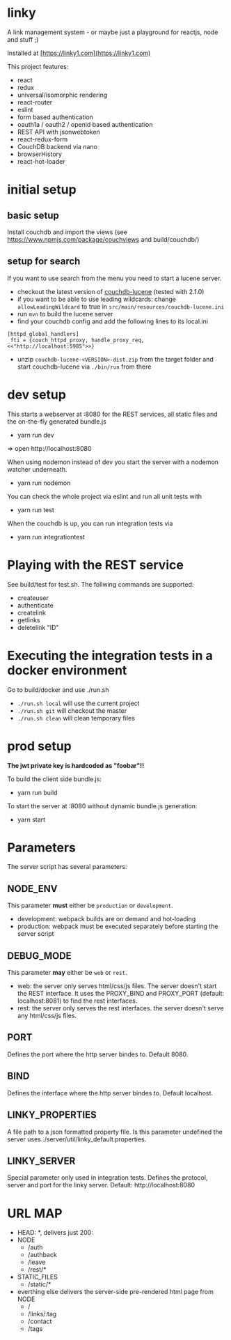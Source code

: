 # linky
A link management system - or maybe just a playground for reactjs, node and stuff ;)

Installed at [https://linky1.com](https://linky1.com)

This project features:

* react
* redux
* universal/isomorphic rendering
* react-router
* eslint
* form based authentication
* oauth1a / oauth2 / openid based authentication
* REST API with jsonwebtoken
* react-redux-form
* CouchDB backend via nano
* browserHistory
* react-hot-loader

# initial setup

## basic setup

Install couchdb and import the views (see https://www.npmjs.com/package/couchviews and build/couchdb/)

## setup for search

If you want to use search from the menu you need to start a lucene server.

* checkout the latest version of [couchdb-lucene](https://github.com/rnewson/couchdb-lucene) (tested with 2.1.0)
* if you want to be able to use leading wildcards: change `allowLeadingWildcard` to true in `src/main/resources/couchdb-lucene.ini`
* run `mvn` to build the lucene server
* find your couchdb config and add the following lines to its local.ini

```
[httpd_global_handlers]
_fti = {couch_httpd_proxy, handle_proxy_req, <<"http://localhost:5985">>}
```

* unzip `couchdb-lucene-<VERSION>-dist.zip` from the target folder and start couchdb-lucene via `./bin/run` from there

# dev setup

This starts a webserver at :8080 for the REST services, all static files and the on-the-fly
generated bundle.js

- yarn run dev

=> open http://localhost:8080

When using nodemon instead of dev you start the server with a nodemon watcher underneath.

- yarn run nodemon

You can check the whole project via eslint and run all unit tests with

- yarn run test

When the couchdb is up, you can run integration tests via

- yarn run integrationtest

# Playing with the REST service

See build/test for test.sh. The follwing commands are supported:

- createuser
- authenticate
- createlink
- getlinks
- deletelink "ID"

# Executing the integration tests in a docker environment

Go to build/docker and use ./run.sh

- `./run.sh local` will use the current project
- `./run.sh git` will checkout the master 
- `./run.sh clean` will clean temporary files

# prod setup

**The jwt private key is hardcoded as "foobar"!!**

To build the client side bundle.js:

- yarn run build

To start the server at :8080 without dynamic bundle.js generation:

- yarn start

# Parameters

The server script has several parameters:

## NODE_ENV

This parameter **must** either be `production` or `development`.

- development: webpack builds are on demand and hot-loading
- production: webpack must be executed separately before starting the server script

## DEBUG_MODE

This parameter **may** either be `web` or `rest`.

- web: the server only serves html/css/js files. The server doesn't start the REST interface. It uses the PROXY_BIND and PROXY_PORT (default: localhost:8081) to find the rest interfaces.
- rest: the server only serves the rest interfaces. the server doesn't serve any html/css/js files.

## PORT

Defines the port where the http server bindes to. Default 8080.

## BIND

Defines the interface where the http server bindes to. Default localhost.

## LINKY_PROPERTIES

A file path to a json formatted property file. Is this parameter undefined the server uses ./server/util/linky_default.properties.

## LINKY_SERVER

Special parameter only used in integration tests. Defines the protocol, server and port for the linky server. Default: http://localhost:8080

# URL MAP

- HEAD: *, delivers just 200:
- NODE
  - /auth
  - /authback
  - /leave
  - /rest/*
- STATIC_FILES
  - /static/*
- everthing else delivers the server-side pre-rendered html page from NODE
  - /
  - /links/:tag
  - /contact
  - /tags

